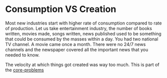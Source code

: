 # Consumption VS Creation

Most new industries start with higher rate of consumption compared to rate of production. Let us take entertainment industry, the number of books written, movies made, songs written, news published used to be something that could be consumed by the masses within a day. You had two national TV channel. A movie came once a month. There were no 24/7 news channels and the newspaper covered all the important news that you needed to know.

The velocity at which things got created was way too much. This is part of the [core-problems](core-problems.md)